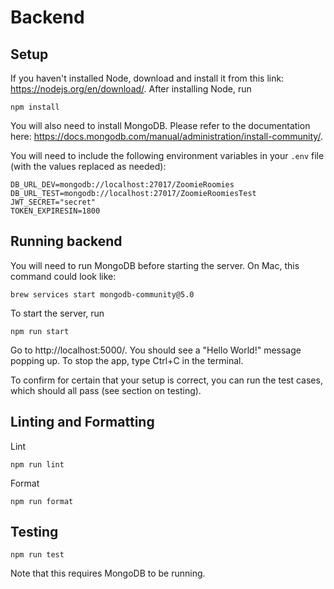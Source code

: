 # Backend

## Setup

If you haven't installed Node, download and install it from this link:
https://nodejs.org/en/download/. After installing Node, run

```
npm install
```

You will also need to install MongoDB. Please refer to the documentation here: https://docs.mongodb.com/manual/administration/install-community/.

You will need to include the following environment variables in your `.env` file (with the values replaced as needed):

```
DB_URL_DEV=mongodb://localhost:27017/ZoomieRoomies
DB_URL_TEST=mongodb://localhost:27017/ZoomieRoomiesTest
JWT_SECRET="secret"
TOKEN_EXPIRESIN=1800
```

## Running backend

You will need to run MongoDB before starting the server. On Mac, this command could look like:

```
brew services start mongodb-community@5.0
```

To start the server, run

```
npm run start
```

Go to http://localhost:5000/. You should see a "Hello World!" message popping up. To stop the app, type Ctrl+C in the terminal.

To confirm for certain that your setup is correct, you can run the test cases, which should all pass (see section on testing).

## Linting and Formatting

Lint

```
npm run lint
```

Format

```
npm run format
```

## Testing

```
npm run test
```

Note that this requires MongoDB to be running.
